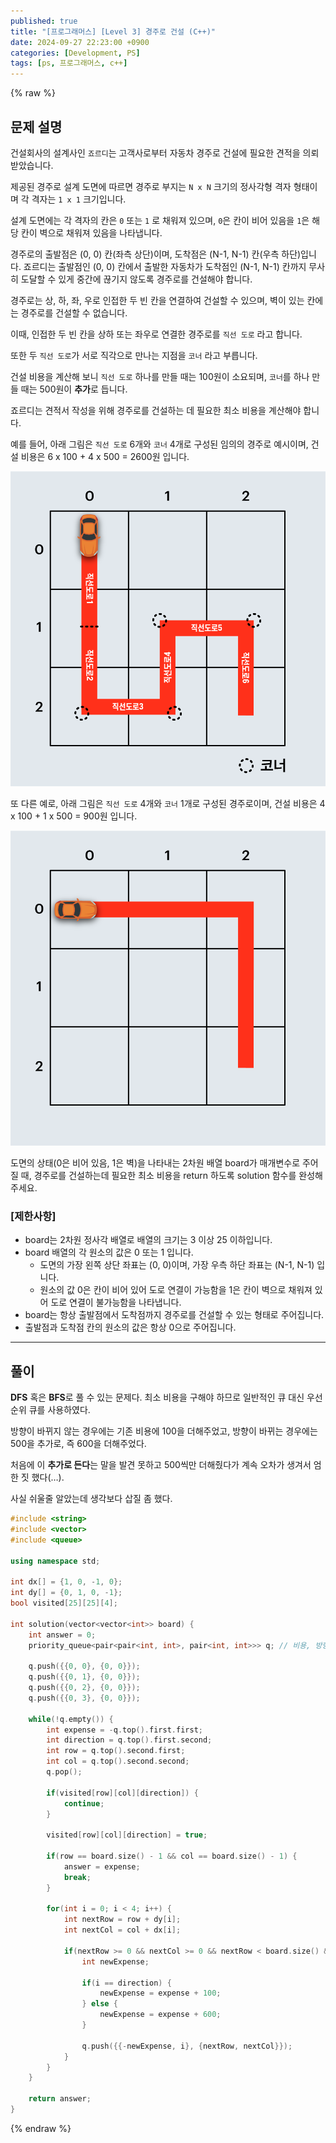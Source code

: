 ```yaml
---
published: true
title: "[프로그래머스] [Level 3] 경주로 건설 (C++)"
date: 2024-09-27 22:23:00 +0900
categories: [Development, PS]
tags: [ps, 프로그래머스, c++]
---
```


{% raw %}

## 문제 설명

건설회사의 설계사인 `죠르디`는 고객사로부터 자동차 경주로 건설에 필요한 견적을 의뢰받았습니다.

제공된 경주로 설계 도면에 따르면 경주로 부지는 `N x N` 크기의 정사각형 격자 형태이며 각 격자는 `1 x 1` 크기입니다.

설계 도면에는 각 격자의 칸은 `0` 또는 `1` 로 채워져 있으며, `0`은 칸이 비어 있음을 `1`은 해당 칸이 벽으로 채워져 있음을 나타냅니다.

경주로의 출발점은 (0, 0) 칸(좌측 상단)이며, 도착점은 (N-1, N-1) 칸(우측 하단)입니다. 죠르디는 출발점인 (0, 0) 칸에서 출발한 자동차가 도착점인 (N-1, N-1) 칸까지 무사히 도달할 수 있게 중간에 끊기지 않도록 경주로를 건설해야 합니다.

경주로는 상, 하, 좌, 우로 인접한 두 빈 칸을 연결하여 건설할 수 있으며, 벽이 있는 칸에는 경주로를 건설할 수 없습니다.

이때, 인접한 두 빈 칸을 상하 또는 좌우로 연결한 경주로를 `직선 도로` 라고 합니다.

또한 두 `직선 도로`가 서로 직각으로 만나는 지점을 `코너` 라고 부릅니다.

건설 비용을 계산해 보니 `직선 도로` 하나를 만들 때는 100원이 소요되며, `코너`를 하나 만들 때는 500원이 **추가**로 듭니다.

죠르디는 견적서 작성을 위해 경주로를 건설하는 데 필요한 최소 비용을 계산해야 합니다.

예를 들어, 아래 그림은 `직선 도로` 6개와 `코너` 4개로 구성된 임의의 경주로 예시이며, 건설 비용은 6 x 100 + 4 x 500 = 2600원 입니다.

![kakao_road2.png](/assets/img/kakao_road2.png)

또 다른 예로, 아래 그림은 `직선 도로` 4개와 `코너` 1개로 구성된 경주로이며, 건설 비용은 4 x 100 + 1 x 500 = 900원 입니다.

![kakao_road3.png](/assets/img/kakao_road3.png)

도면의 상태(0은 비어 있음, 1은 벽)을 나타내는 2차원 배열 board가 매개변수로 주어질 때, 경주로를 건설하는데 필요한 최소 비용을 return 하도록 solution 함수를 완성해주세요.

### **[제한사항]**

- board는 2차원 정사각 배열로 배열의 크기는 3 이상 25 이하입니다.
- board 배열의 각 원소의 값은 0 또는 1 입니다.
  - 도면의 가장 왼쪽 상단 좌표는 (0, 0)이며, 가장 우측 하단 좌표는 (N-1, N-1) 입니다.
  - 원소의 값 0은 칸이 비어 있어 도로 연결이 가능함을 1은 칸이 벽으로 채워져 있어 도로 연결이 불가능함을 나타냅니다.
- board는 항상 출발점에서 도착점까지 경주로를 건설할 수 있는 형태로 주어집니다.
- 출발점과 도착점 칸의 원소의 값은 항상 0으로 주어집니다.

---

## 풀이

**DFS** 혹은 **BFS**로 풀 수 있는 문제다. 최소 비용을 구해야 하므로 일반적인 큐 대신 우선순위 큐를 사용하였다.

방향이 바뀌지 않는 경우에는 기존 비용에 100을 더해주었고, 방향이 바뀌는 경우에는 500을 추가로, 즉 600을 더해주었다.

처음에 이 **추가로 든다**는 말을 발견 못하고 500씩만 더해줬다가 계속 오차가 생겨서 엄한 짓 했다(…).

사실 쉬울줄 알았는데 생각보다 삽질 좀 했다.

```cpp
#include <string>
#include <vector>
#include <queue>

using namespace std;

int dx[] = {1, 0, -1, 0};
int dy[] = {0, 1, 0, -1};
bool visited[25][25][4];

int solution(vector<vector<int>> board) {
    int answer = 0;
    priority_queue<pair<pair<int, int>, pair<int, int>>> q; // 비용, 방향, row, col 순, 최소 비용을 지닌 도로가 아닌 다른 도로가 선택될 수 있으므로 힙 자료구조 사용

    q.push({{0, 0}, {0, 0}});
    q.push({{0, 1}, {0, 0}});
    q.push({{0, 2}, {0, 0}});
    q.push({{0, 3}, {0, 0}});

    while(!q.empty()) {
        int expense = -q.top().first.first;
        int direction = q.top().first.second;
        int row = q.top().second.first;
        int col = q.top().second.second;
        q.pop();

        if(visited[row][col][direction]) {
            continue;
        }

        visited[row][col][direction] = true;

        if(row == board.size() - 1 && col == board.size() - 1) {
            answer = expense;
            break;
        }

        for(int i = 0; i < 4; i++) {
            int nextRow = row + dy[i];
            int nextCol = col + dx[i];

            if(nextRow >= 0 && nextCol >= 0 && nextRow < board.size() && nextCol < board.size() && board[nextRow][nextCol] == 0) {
                int newExpense;

                if(i == direction) {
                    newExpense = expense + 100;
                } else {
                    newExpense = expense + 600;
                }

                q.push({{-newExpense, i}, {nextRow, nextCol}});
            }
        }
    }

    return answer;
}
```

{% endraw %}
